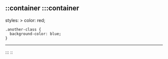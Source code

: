 ::container
  :::container
  ---
  styles: >
    color: red;

    .another-class {
      background-color: blue;
    }
  ---
  :::
::
